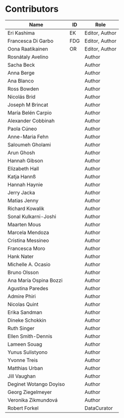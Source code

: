 # Contributors

Name | ID | Role
--- | --- | ---
Eri Kashima | EK | Editor, Author
Francesca Di Garbo | FDG | Editor, Author
Oona Raatikainen | OR | Editor, Author
Rosnátaly Avelino | | Author
Sacha Beck | | Author
Anna Berge | | Author
Ana Blanco | | Author
Ross Bowden | | Author
Nicolás Brid | | Author
Joseph M Brincat | | Author
María Belén Carpio | | Author
Alexander Cobbinah | | Author
Paola Cúneo | | Author
Anne-Maria Fehn | | Author
Saloumeh Gholami | | Author
Arun Ghosh | | Author
Hannah Gibson | | Author
Elizabeth Hall | | Author
Katja Hannß | | Author
Hannah Haynie | | Author
Jerry Jacka | | Author
Matias Jenny | | Author
Richard Kowalik | | Author
Sonal Kulkarni-Joshi | | Author
Maarten Mous | | Author
Marcela Mendoza | | Author
Cristina Messineo | | Author
Francesca Moro | | Author
Hank Nater | | Author
Michelle A. Ocasio | | Author
Bruno Olsson | | Author
Ana María Ospina Bozzi | | Author
Agustina Paredes | | Author
Admire Phiri | | Author
Nicolas Quint | | Author
Erika Sandman | | Author
Dineke Schokkin | | Author
Ruth Singer | | Author
Ellen Smith-Dennis | | Author
Lameen Souag | | Author
Yunus Sulistyono | | Author
Yvonne Treis | | Author
Matthias Urban | | Author
Jill Vaughan | | Author
Deginet Wotango Doyiso | | Author
Georg Ziegelmeyer | | Author
Veronika Zikmundová | | Author
Robert Forkel | | DataCurator
